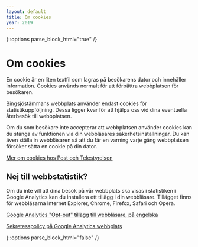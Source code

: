 ```yaml
---
layout: default
title: Om cookies
year: 2019
---
```


{::options parse_block_html="true" /}
<div class="glacier">

# Om cookies

En cookie är en liten textfil som lagras på besökarens dator och innehåller information. Cookies används normalt för att förbättra webbplatsen för besökaren.

Bingsjöstämmans webbplats använder endast cookies för statistikuppföljning. Dessa ligger kvar för att hjälpa oss vid dina eventuella återbesök till webbplatsen.

Om du som besökare inte accepterar att webbplatsen använder cookies kan du stänga av funktionen via din webbläsares säkerhetsinställningar. Du kan även ställa in webbläsaren så att du får en varning varje gång webbplatsen försöker sätta en cookie på din dator.

[Mer om cookies hos Post och Telestyrelsen](http://www.pts.se/sv/Bransch/Regler/Lagar/Lag-om-elektronisk-kommunikation/Cookies-kakor/)

## Nej till webbstatistik?

Om du inte vill att dina besök på vår webbplats ska visas i statistiken i Google Analytics kan du installera ett tillägg i din webbläsare. Tillägget finns för webbläsarna Internet Explorer, Chrome, Firefox, Safari och Opera.

​[Google Analytics "Opt-out" tillägg till webbläsare, på engelska](https://tools.google.com/dlpage/gaoptout)

[Sekretesspolicy på Google Analytics webbplats](http://www.google.se/policies/privacy/)


{::options parse_block_html="false" /}

</div>
